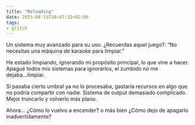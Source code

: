 ```yaml
---
title: "Reloading"
date: 2023-08-15T20:47:32+02:00
tags:
- glitch
---
```


Un sistema muy avanzado para su uso.
¿Recuerdas aquel juego?:  “No necesitas una máquina de karaoke para limpiar.”

He estado limpiando, ignorando mi propósito principal,  lo que vine a hacer. Apagué todos mis sistemas para ignorarlos, el zumbido no me dejaba...limpiar.

Si pasaba cierto umbral ya no lo procesaba, gastaría recursos en algo que no podría compartir con nadie. Sistema de output demasiado complicado. Mejor truncarlo y volverlo más plano.

Ahora... ¿Cómo lo vuelvo a encender? o más bien ¿Cómo dejo de apagarlo inadvertidamente?